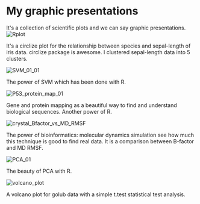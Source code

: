 # My graphic presentations
It's a collection of scientific plots and we can say graphic presentations. 
![Rplot](https://user-images.githubusercontent.com/66325392/211209375-3643cfd1-0929-4b6c-b254-fd18e97452dd.png)

It's a circlize plot for the relationship between species and sepal-length of iris data. circlize package is awesome. 
I clustered sepal-length data into 5 clusters. 


![SVM_01_01](https://user-images.githubusercontent.com/66325392/211211476-a802b6fc-5112-46c8-b085-670446a745a6.jpg)

The power of SVM which has been done with R. 



![P53_protein_map_01](https://user-images.githubusercontent.com/66325392/211211621-5d0e6321-7e04-43b1-8c65-bead64ce350a.jpg)

Gene and protein mapping as a beautiful way to find and understand biological sequences. Another power of R.   


 
 
![crystal_Bfactor_vs_MD_RMSF](https://user-images.githubusercontent.com/66325392/211211799-e770e30c-2855-4b7e-8be8-1d97b1dbd05a.jpg)

The power of bioinformatics: molecular dynamics simulation see how much this technique is good to find real data. It is a comparison between B-factor and MD RMSF. 



![PCA_01](https://user-images.githubusercontent.com/66325392/211212132-b52bbfa1-2130-4d1d-81f6-46c31c06d138.jpg)


The beauty of PCA with R. 


![volcano_plot](https://user-images.githubusercontent.com/66325392/211990805-9422c504-0638-4a73-842a-2dc43459c328.jpg)

A volcano plot for golub data with a simple t.test statistical test analysis. 
